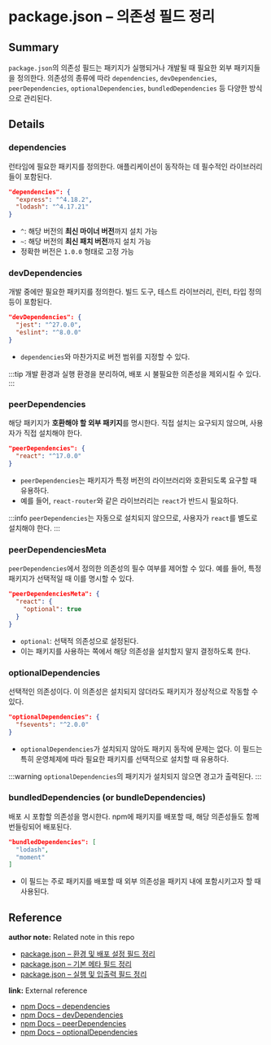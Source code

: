 # package.json – 의존성 필드 정리

<!--
이 노트는 package.json에서 의존성 관련 필드들을 정리한 것이다.
런타임과 개발 환경에 필요한 외부 라이브러리, 패키지 관리 방식 등을 정의한다.
-->

## Summary

`package.json`의 의존성 필드는 패키지가 실행되거나 개발될 때 필요한 외부 패키지들을 정의한다. 의존성의 종류에 따라 `dependencies`, `devDependencies`, `peerDependencies`, `optionalDependencies`, `bundledDependencies` 등 다양한 방식으로 관리된다.

## Details

### dependencies

런타임에 필요한 패키지를 정의한다. 애플리케이션이 동작하는 데 필수적인 라이브러리들이 포함된다.

```json
"dependencies": {
  "express": "^4.18.2",
  "lodash": "^4.17.21"
}
```

- `^`: 해당 버전의 **최신 마이너 버전**까지 설치 가능
- `~`: 해당 버전의 **최신 패치 버전**까지 설치 가능
- 정확한 버전은 `1.0.0` 형태로 고정 가능

### devDependencies

개발 중에만 필요한 패키지를 정의한다. 빌드 도구, 테스트 라이브러리, 린터, 타입 정의 등이 포함된다.

```json
"devDependencies": {
  "jest": "^27.0.0",
  "eslint": "^8.0.0"
}
```

- `dependencies`와 마찬가지로 버전 범위를 지정할 수 있다.

:::tip 개발 환경과 실행 환경을 분리하여, 배포 시 불필요한 의존성을 제외시킬 수 있다. :::

### peerDependencies

해당 패키지가 **호환해야 할 외부 패키지**를 명시한다. 직접 설치는 요구되지 않으며, 사용자가 직접 설치해야 한다.

```json
"peerDependencies": {
  "react": "^17.0.0"
}
```

- `peerDependencies`는 패키지가 특정 버전의 라이브러리와 호환되도록 요구할 때 유용하다.
- 예를 들어, `react-router`와 같은 라이브러리는 `react`가 반드시 필요하다.

:::info `peerDependencies`는 자동으로 설치되지 않으므로, 사용자가 `react`를 별도로 설치해야 한다. :::

### peerDependenciesMeta

`peerDependencies`에서 정의한 의존성의 필수 여부를 제어할 수 있다. 예를 들어, 특정 패키지가 선택적일 때 이를 명시할 수 있다.

```json
"peerDependenciesMeta": {
  "react": {
    "optional": true
  }
}
```

- `optional`: 선택적 의존성으로 설정된다.
- 이는 패키지를 사용하는 쪽에서 해당 의존성을 설치할지 말지 결정하도록 한다.

### optionalDependencies

선택적인 의존성이다. 이 의존성은 설치되지 않더라도 패키지가 정상적으로 작동할 수 있다.

```json
"optionalDependencies": {
  "fsevents": "^2.0.0"
}
```

- `optionalDependencies`가 설치되지 않아도 패키지 동작에 문제는 없다. 이 필드는 특히 운영체제에 따라 필요한 패키지를 선택적으로 설치할 때 유용하다.

:::warning `optionalDependencies`의 패키지가 설치되지 않으면 경고가 출력된다. :::

### bundledDependencies (or bundleDependencies)

배포 시 포함할 의존성을 명시한다. npm에 패키지를 배포할 때, 해당 의존성들도 함께 번들링되어 배포된다.

```json
"bundledDependencies": [
  "lodash",
  "moment"
]
```

- 이 필드는 주로 패키지를 배포할 때 외부 의존성을 패키지 내에 포함시키고자 할 때 사용된다.

## Reference

**author note:** Related note in this repo

- [package.json – 환경 및 배포 설정 필드 정리](./env_publish_fields.md)
- [package.json – 기본 메타 필드 정리](./meta_fields.md)
- [package.json – 실행 및 입출력 필드 정리](./runtime_io_fields.md)

**link:** External reference

- [npm Docs – dependencies](https://docs.npmjs.com/cli/v11/configuring-npm/package-json#dependencies)
- [npm Docs – devDependencies](https://docs.npmjs.com/cli/v11/configuring-npm/package-json#devdependencies)
- [npm Docs – peerDependencies](https://docs.npmjs.com/cli/v11/configuring-npm/package-json#peerdependencies)
- [npm Docs – optionalDependencies](https://docs.npmjs.com/cli/v11/configuring-npm/package-json#optionaldependencies)
